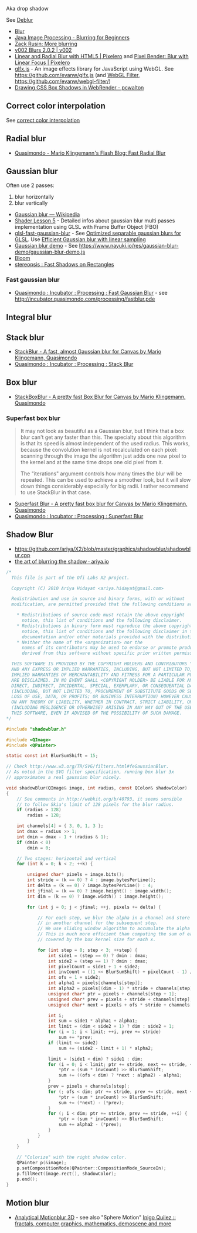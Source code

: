 Aka drop shadow

See [Deblur](Deblur)

- [Blur](http://blackpawn.com/texts/blur/default.html)
- [Java Image Processing - Blurring for Beginners](http://www.jhlabs.com/ip/blurring.html)
- [Zack Rusin: More blurring](http://zrusin.blogspot.com/2006/07/more-blurring.html)
- [v002 Blurs 2.0.2 | v002](http://v002.info/plugins/v002-blurs/)
- [Linear and Radial Blur with HTML5 | Pixelero](https://pixelero.wordpress.com/2014/12/15/linear-and-radial-blur-with-html5/) and [Pixel Bender: Blur with Linear Focus | Pixelero](https://pixelero.wordpress.com/2008/08/28/pixel-bender-blur-with-linear-focus/)
- [glfx.js](http://evanw.github.io/glfx.js/demo/) - An image effects library for JavaScript using WebGL. See https://github.com/evanw/glfx.js (and [WebGL Filter](http://evanw.github.io/webgl-filter/), https://github.com/evanw/webgl-filter/)
- [Drawing CSS Box Shadows in WebRender - pcwalton](http://pcwalton.github.io/blog/2015/12/21/drawing-css-box-shadows-in-webrender/)

## Correct color interpolation

See [correct color interpolation](Interpolation#correct-color-interpolation)

## Radial blur

- [Quasimondo - Mario Klingemann's Flash Blog: Fast Radial Blur](http://www.quasimondo.com/archives/000697.php)

## Gaussian blur

Often use 2 passes:

1. blur horizontally
2. blur vertically

- [Gaussian blur — Wikipedia](https://en.wikipedia.org/wiki/Gaussian_blur)
- [Shader Lesson 5](https://github.com/mattdesl/lwjgl-basics/wiki/ShaderLesson5) - Detailed infos about gaussian blur multi passes implementation using GLSL with Frame Buffer Object (FBO)
- [glsl-fast-gaussian-blur](http://jam3.github.io/glsl-fast-gaussian-blur/) - See [Optimized separable gaussian blurs for GLSL](https://github.com/Jam3/glsl-fast-gaussian-blur). Use [Efficient Gaussian blur with linear sampling](http://rastergrid.com/blog/2010/09/efficient-gaussian-blur-with-linear-sampling/)
- [Gaussian blur demo](https://www.nayuki.io/page/gaussian-blur-demo) - See https://www.nayuki.io/res/gaussian-blur-demo/gaussian-blur-demo.js
- [Bloom](https://learnopengl.com/#!Advanced-Lighting/Bloom)
- [stereopsis : Fast Shadows on Rectangles](http://stereopsis.com/shadowrect/)

### Fast gaussian blur

- [Quasimondo : Incubator : Processing : Fast Gaussian Blur](http://incubator.quasimondo.com/processing/gaussian_blur_1.php) - see http://incubator.quasimondo.com/processing/fastblur.pde

## Integral blur

## Stack blur

- [StackBlur - A fast, almost Gaussian blur for Canvas by Mario Klingemann, Quasimondo](http://www.quasimondo.com/StackBlurForCanvas/StackBlurDemo.html)
- [Quasimondo : Incubator : Processing : Stack Blur](http://incubator.quasimondo.com/processing/fast_blur_deluxe.php)

## Box blur

- [StackBoxBlur - A pretty fast Box Blur for Canvas by Mario Klingemann, Quasimondo](http://www.quasimondo.com/BoxBlurForCanvas/FastBlur2Demo.html)

### Superfast box blur

> It may not look as beautiful as a Gaussian blur, but I think that a box blur can't get any faster than this. The specialty about this algorithm is that its speed is almost independent of the used radius. This works, because the convolution kernel is not recalculated on each pixel: scanning through the image the algorithm just adds one new pixel to the kernel and at the same time drops one old pixel from it.
> 
> The "iterations" argument controls how many times the blur will be repeated. This can be used to achieve a smoother look, but it will slow down things considerably especially for big radii. I rather recommend to use StackBlur in that case.

- [Superfast Blur - A pretty fast box blur for Canvas by Mario Klingemann, Quasimondo](http://www.quasimondo.com/BoxBlurForCanvas/FastBlurDemo.html)
- [Quasimondo : Incubator : Processing : Superfast Blur](http://incubator.quasimondo.com/processing/superfast_blur.php)

## Shadow Blur

- https://github.com/ariya/X2/blob/master/graphics/shadowblur/shadowblur.cpp
- [the art of blurring the shadow · ariya.io](https://ariya.io/2010/09/the-art-of-blurring-the-shadow)

```c
/*
  This file is part of the Ofi Labs X2 project.

  Copyright (C) 2010 Ariya Hidayat <ariya.hidayat@gmail.com>

  Redistribution and use in source and binary forms, with or without
  modification, are permitted provided that the following conditions are met:

    * Redistributions of source code must retain the above copyright
      notice, this list of conditions and the following disclaimer.
    * Redistributions in binary form must reproduce the above copyright
      notice, this list of conditions and the following disclaimer in the
      documentation and/or other materials provided with the distribution.
    * Neither the name of the <organization> nor the
      names of its contributors may be used to endorse or promote products
      derived from this software without specific prior written permission.

  THIS SOFTWARE IS PROVIDED BY THE COPYRIGHT HOLDERS AND CONTRIBUTORS "AS IS"
  AND ANY EXPRESS OR IMPLIED WARRANTIES, INCLUDING, BUT NOT LIMITED TO, THE
  IMPLIED WARRANTIES OF MERCHANTABILITY AND FITNESS FOR A PARTICULAR PURPOSE
  ARE DISCLAIMED. IN NO EVENT SHALL <COPYRIGHT HOLDER> BE LIABLE FOR ANY
  DIRECT, INDIRECT, INCIDENTAL, SPECIAL, EXEMPLARY, OR CONSEQUENTIAL DAMAGES
  (INCLUDING, BUT NOT LIMITED TO, PROCUREMENT OF SUBSTITUTE GOODS OR SERVICES;
  LOSS OF USE, DATA, OR PROFITS; OR BUSINESS INTERRUPTION) HOWEVER CAUSED AND
  ON ANY THEORY OF LIABILITY, WHETHER IN CONTRACT, STRICT LIABILITY, OR TORT
  (INCLUDING NEGLIGENCE OR OTHERWISE) ARISING IN ANY WAY OUT OF THE USE OF
  THIS SOFTWARE, EVEN IF ADVISED OF THE POSSIBILITY OF SUCH DAMAGE.
*/

#include "shadowblur.h"

#include <QImage>
#include <QPainter>

static const int BlurSumShift = 15;

// Check http://www.w3.org/TR/SVG/filters.html#feGaussianBlur.
// As noted in the SVG filter specification, running box blur 3x
// approximates a real gaussian blur nicely.

void shadowBlur(QImage& image, int radius, const QColor& shadowColor)
{
    // See comments in http://webkit.org/b/40793, it seems sensible
    // to follow Skia's limit of 128 pixels for the blur radius.
    if (radius > 128)
        radius = 128;

    int channels[4] = { 3, 0, 1, 3 };
    int dmax = radius >> 1;
    int dmin = dmax - 1 + (radius & 1);
    if (dmin < 0)
        dmin = 0;

    // Two stages: horizontal and vertical
    for (int k = 0; k < 2; ++k) {

        unsigned char* pixels = image.bits();
        int stride = (k == 0) ? 4 : image.bytesPerLine();
        int delta = (k == 0) ? image.bytesPerLine() : 4;
        int jfinal = (k == 0) ? image.height() : image.width();
        int dim = (k == 0) ? image.width() : image.height();

        for (int j = 0; j < jfinal; ++j, pixels += delta) {

            // For each step, we blur the alpha in a channel and store the result
            // in another channel for the subsequent step.
            // We use sliding window algorithm to accumulate the alpha values.
            // This is much more efficient than computing the sum of each pixels
            // covered by the box kernel size for each x.

            for (int step = 0; step < 3; ++step) {
                int side1 = (step == 0) ? dmin : dmax;
                int side2 = (step == 1) ? dmin : dmax;
                int pixelCount = side1 + 1 + side2;
                int invCount = ((1 << BlurSumShift) + pixelCount - 1) / pixelCount;
                int ofs = 1 + side2;
                int alpha1 = pixels[channels[step]];
                int alpha2 = pixels[(dim - 1) * stride + channels[step]];
                unsigned char* ptr = pixels + channels[step + 1];
                unsigned char* prev = pixels + stride + channels[step];
                unsigned char* next = pixels + ofs * stride + channels[step];

                int i;
                int sum = side1 * alpha1 + alpha1;
                int limit = (dim < side2 + 1) ? dim : side2 + 1;
                for (i = 1; i < limit; ++i, prev += stride)
                    sum += *prev;
                if (limit <= side2)
                    sum += (side2 - limit + 1) * alpha2;

                limit = (side1 < dim) ? side1 : dim;
                for (i = 0; i < limit; ptr += stride, next += stride, ++i, ++ofs) {
                    *ptr = (sum * invCount) >> BlurSumShift;
                    sum += ((ofs < dim) ? *next : alpha2) - alpha1;
                }
                prev = pixels + channels[step];
                for (; ofs < dim; ptr += stride, prev += stride, next += stride, ++i, ++ofs) {
                    *ptr = (sum * invCount) >> BlurSumShift;
                    sum += (*next) - (*prev);
                }
                for (; i < dim; ptr += stride, prev += stride, ++i) {
                    *ptr = (sum * invCount) >> BlurSumShift;
                    sum += alpha2 - (*prev);
                }
            }
        }
    }
	
    // "Colorize" with the right shadow color.
    QPainter p(&image);
    p.setCompositionMode(QPainter::CompositionMode_SourceIn);
    p.fillRect(image.rect(), shadowColor);
    p.end();
}
```

## Motion blur

- [Analytical Motionblur 3D](https://www.shadertoy.com/view/MdB3Dw) - see also "Sphere Motion" [Inigo Quilez :: fractals, computer graphics, mathematics, demoscene and more](http://www.iquilezles.org/www/articles/spherefunctions/spherefunctions.htm)
